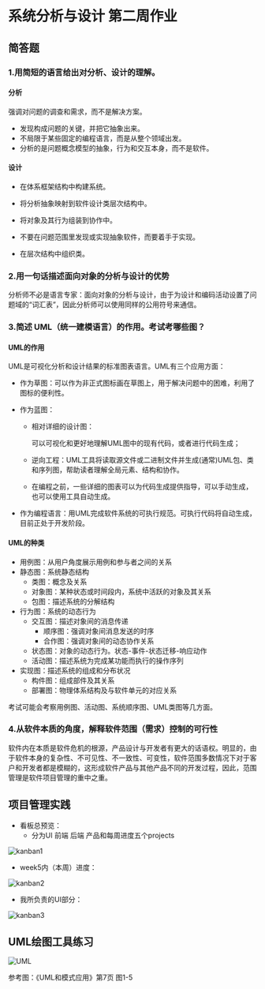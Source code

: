 # 系统分析与设计 第二周作业

## 简答题

### 1.用简短的语言给出对分析、设计的理解。

#### 分析

强调对问题的调查和需求，而不是解决方案。

- 发现构成问题的关键，并把它抽象出来。
- 不局限于某些固定的编程语言，而是从整个领域出发。
- 分析的是问题概念模型的抽象，行为和交互本身，而不是软件。

#### 设计

- 在体系框架结构中构建系统。

- 将分析抽象映射到软件设计类层次结构中。

- 将对象及其行为组装到协作中。

- 不要在问题范围里发现或实现抽象软件，而要着手于实现。

- 在层次结构中组织类。


### 2.用一句话描述面向对象的分析与设计的优势

分析师不必是语言专家：面向对象的分析与设计，由于为设计和编码活动设置了问题域的“词汇表”，因此分析师可以使用同样的公用符号来通信。

### 3.简述 UML（统一建模语言）的作用。考试考哪些图？

#### UML的作用

UML是可视化分析和设计结果的标准图表语言。UML有三个应用方面：

- 作为草图：可以作为非正式图标画在草图上，用于解决问题中的困难，利用了图标的便利性。

- 作为蓝图：

  - 相对详细的设计图：

    可以可视化和更好地理解UML图中的现有代码，或者进行代码生成；

  - 逆向工程：UML工具将读取源文件或二进制文件并生成(通常)UML包、类和序列图，帮助读者理解全局元素、结构和协作。

  - 在编程之前，一些详细的图表可以为代码生成提供指导，可以手动生成，也可以使用工具自动生成。

- 作为编程语言：用UML完成软件系统的可执行规范。可执行代码将自动生成，目前正处于开发阶段。

#### UML的种类

- 用例图：从用户角度展示用例和参与者之间的关系
- 静态图：系统静态结构
  - 类图：概念及关系
  - 对象图：某种状态或时间段内，系统中活跃的对象及其关系
  - 包图：描述系统的分解结构
- 行为图：系统的动态行为
  - 交互图：描述对象间的消息传递
    - 顺序图：强调对象间消息发送的时序
    - 合作图：强调对象间的动态协作关系
  - 状态图：对象的动态行为。状态-事件-状态迁移-响应动作
  - 活动图：描述系统为完成某功能而执行的操作序列
- 实现图：描述系统的组成和分布状况
  - 构件图：组成部件及其关系
  - 部署图：物理体系结构及与软件单元的对应关系

考试可能会考察用例图、活动图、系统顺序图、UML类图等几方面。

### 4.从软件本质的角度，解释软件范围（需求）控制的可行性

软件内在本质是软件危机的根源，产品设计与开发者有更大的话语权。明显的，由于软件本身的复杂性、不可见性、不一致性、可变性，软件范围多数情况下对于客户和开发者都是模糊的，这形成软件产品与其他产品不同的开发过程，因此，范围管理是软件项目管理的重中之重。

## 项目管理实践

- 看板总预览：
  - 分为UI 前端 后端 产品和每周进度五个projects

![kanban1](https://github.com/moko-momo/moko-momo.github.io/blob/master/_posts/pic/kanban1.PNG)

- week5内（本周）进度：

![kanban2](https://github.com/moko-momo/moko-momo.github.io/blob/master/_posts/pic/kanban2.PNG)

- 我所负责的UI部分：

![kanban3](https://github.com/moko-momo/moko-momo.github.io/blob/master/_posts/pic/kanban3.PNG)

## UML绘图工具练习

![UML](https://github.com/moko-momo/moko-momo.github.io/blob/master/_posts/pic/UML.PNG)

参考图：《UML和模式应用》第7页 图1-5
